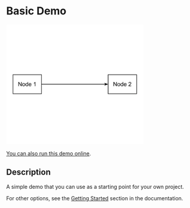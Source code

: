<!--
 //////////////////////////////////////////////////////////////////////////////
 // @license
 // This file is part of yFiles for HTML.
 // Use is subject to license terms.
 //
 // Copyright (c) by yWorks GmbH, Vor dem Kreuzberg 28,
 // 72070 Tuebingen, Germany. All rights reserved.
 //
 //////////////////////////////////////////////////////////////////////////////
-->
# Basic Demo

<img src="../../../doc/demo-thumbnails/basic-demo.webp" alt="demo-thumbnail" height="320"/>

[You can also run this demo online](https://www.yworks.com/demos/loading/basic-demo/).

## Description

A simple demo that you can use as a starting point for your own project.

For other options, see the [Getting Started](https://docs.yworks.com/yfileshtml/#/dguide/getting_started) section in the documentation.
